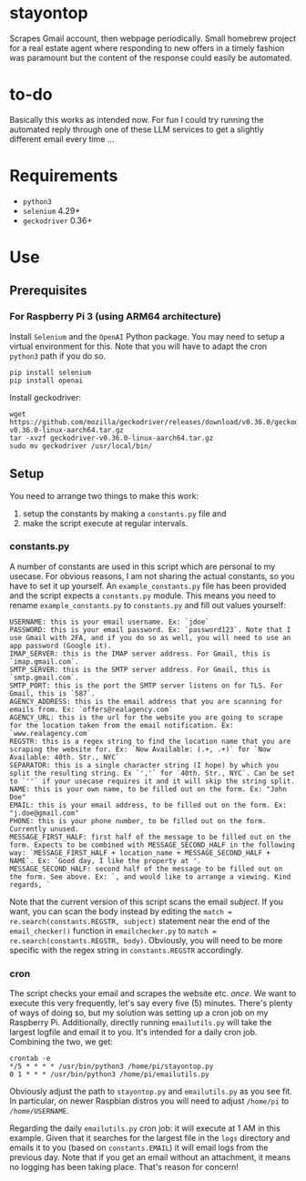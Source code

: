 # stayontop
Scrapes Gmail account, then webpage periodically. Small homebrew project for a real estate agent where responding to new offers in a timely fashion was paramount but the content of the response could easily be automated.

# to-do
Basically this works as intended now. For fun I could try running the automated reply through one of these LLM services to get a slightly different email every time ...

# Requirements
- `python3`
- `selenium` 4.29+
- `geckodriver` 0.36+


# Use
## Prerequisites
### For Raspberry Pi 3 (using ARM64 architecture)
Install `Selenium` and the `OpenAI` Python package. You may need to setup a virtual environment for this. Note that you will have to adapt the cron `python3` path if you do so.

    pip install selenium
    pip install openai


Install geckodriver:

    wget https://github.com/mozilla/geckodriver/releases/download/v0.36.0/geckodriver-v0.36.0-linux-aarch64.tar.gz
    tar -xvzf geckodriver-v0.36.0-linux-aarch64.tar.gz
    sudo mv geckodriver /usr/local/bin/

## Setup
You need to arrange two things to make this work: 
1. setup the constants by making a `constants.py` file and 
2. make the script execute at regular intervals.
### constants.py
A number of constants are used in this script which are personal to my usecase. For obvious reasons, I am not sharing the actual constants, so you have to set it up yourself. An `example_constants.py` file has been provided and the script expects a `constants.py` module. This means you need to rename `example_constants.py` to `constants.py` and fill out values yourself:

    USERNAME: this is your email username. Ex: `jdoe`
    PASSWORD: this is your email password. Ex: `password123`. Note that I use Gmail with 2FA, and if you do so as well, you will need to use an app password (Google it).
    IMAP_SERVER: this is the IMAP server address. For Gmail, this is `imap.gmail.com`. 
    SMTP_SERVER: this is the SMTP server address. For Gmail, this is `smtp.gmail.com`.
    SMTP_PORT: this is the port the SMTP server listens on for TLS. For Gmail, this is `587`.
    AGENCY_ADDRESS: this is the email address that you are scanning for emails from. Ex: `offers@realagency.com`
    AGENCY_URL: this is the url for the website you are going to scrape for the location taken from the email notification. Ex: `www.realagency.com`
    REGSTR: this is a regex string to find the location name that you are scraping the website for. Ex: `Now Available: (.+, .+)` for `Now Available: 40th. Str., NYC`
    SEPARATOR: this is a single character string (I hope) by which you split the resulting string. Ex `','` for `40th. Str., NYC`. Can be set to `''` if your usecase requires it and it will skip the string split.
    NAME: this is your own name, to be filled out on the form. Ex: "John Doe"
    EMAIL: this is your email address, to be filled out on the form. Ex: "j.doe@gmail.com"
    PHONE: this is your phone number, to be filled out on the form. Currently unused.
    MESSAGE_FIRST_HALF: first half of the message to be filled out on the form. Expects to be combined with MESSAGE_SECOND_HALF in the following way: `MESSAGE_FIRST_HALF + location_name + MESSAGE_SECOND_HALF + NAME`. Ex: `Good day, I like the property at '.
    MESSAGE_SECOND_HALF: second half of the message to be filled out on the form. See above. Ex: `, and would like to arrange a viewing. Kind regards, `

Note that the current version of this script scans the email *subject*. If you want, you can scan the body instead by editing the `match = re.search(constants.REGSTR, subject)` statement near the end of the `email_checker()` function in `emailchecker.py` to `match = re.search(constants.REGSTR, body)`. Obviously, you will need to be more specific with the regex string in `constants.REGSTR` accordingly.

### cron
The script checks your email and scrapes the website etc. *once*. We want to execute this very frequently, let's say every five (5) minutes. There's plenty of ways of doing so, but my solution was setting up a cron job on my Raspberry Pi. Additionally, directly running `emailutils.py` will take the largest logfile and email it to you. It's intended for a daily cron job. Combining the two, we get:

    crontab -e
    */5 * * * * /usr/bin/python3 /home/pi/stayontop.py
    0 1 * * * /usr/bin/python3 /home/pi/emailutils.py

Obviously adjust the path to `stayontop.py` and `emailutils.py` as you see fit. In particular, on newer Raspbian distros you will need to adjust `/home/pi` to `/home/USERNAME`.

Regarding the daily `emailutils.py` cron job: it will execute at 1 AM in this example. Given that it searches for the largest file in the `logs` directory and emails it to you (based on `constants.EMAIL`) it will email logs from the previous day. Note that if you get an email without an attachment, it means no logging has been taking place. That's reason for concern!

